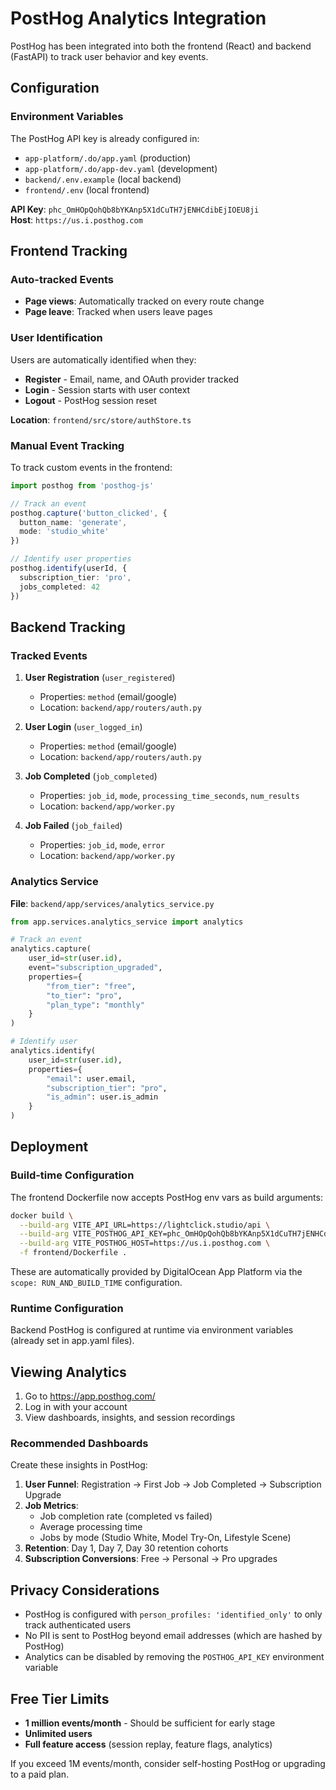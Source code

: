# PostHog Analytics Integration

PostHog has been integrated into both the frontend (React) and backend (FastAPI) to track user behavior and key events.

## Configuration

### Environment Variables

The PostHog API key is already configured in:
- `app-platform/.do/app.yaml` (production)
- `app-platform/.do/app-dev.yaml` (development)
- `backend/.env.example` (local backend)
- `frontend/.env` (local frontend)

**API Key**: `phc_OmHOpQohQb8bYKAnp5X1dCuTH7jENHCdibEjIOEU8ji`  
**Host**: `https://us.i.posthog.com`

## Frontend Tracking

### Auto-tracked Events
- **Page views**: Automatically tracked on every route change
- **Page leave**: Tracked when users leave pages

### User Identification
Users are automatically identified when they:
- **Register** - Email, name, and OAuth provider tracked
- **Login** - Session starts with user context
- **Logout** - PostHog session reset

**Location**: `frontend/src/store/authStore.ts`

### Manual Event Tracking
To track custom events in the frontend:

```typescript
import posthog from 'posthog-js'

// Track an event
posthog.capture('button_clicked', {
  button_name: 'generate',
  mode: 'studio_white'
})

// Identify user properties
posthog.identify(userId, {
  subscription_tier: 'pro',
  jobs_completed: 42
})
```

## Backend Tracking

### Tracked Events

1. **User Registration** (`user_registered`)
   - Properties: `method` (email/google)
   - Location: `backend/app/routers/auth.py`

2. **User Login** (`user_logged_in`)
   - Properties: `method` (email/google)
   - Location: `backend/app/routers/auth.py`

3. **Job Completed** (`job_completed`)
   - Properties: `job_id`, `mode`, `processing_time_seconds`, `num_results`
   - Location: `backend/app/worker.py`

4. **Job Failed** (`job_failed`)
   - Properties: `job_id`, `mode`, `error`
   - Location: `backend/app/worker.py`

### Analytics Service

**File**: `backend/app/services/analytics_service.py`

```python
from app.services.analytics_service import analytics

# Track an event
analytics.capture(
    user_id=str(user.id),
    event="subscription_upgraded",
    properties={
        "from_tier": "free",
        "to_tier": "pro",
        "plan_type": "monthly"
    }
)

# Identify user
analytics.identify(
    user_id=str(user.id),
    properties={
        "email": user.email,
        "subscription_tier": "pro",
        "is_admin": user.is_admin
    }
)
```

## Deployment

### Build-time Configuration

The frontend Dockerfile now accepts PostHog env vars as build arguments:

```bash
docker build \
  --build-arg VITE_API_URL=https://lightclick.studio/api \
  --build-arg VITE_POSTHOG_API_KEY=phc_OmHOpQohQb8bYKAnp5X1dCuTH7jENHCdibEjIOEU8ji \
  --build-arg VITE_POSTHOG_HOST=https://us.i.posthog.com \
  -f frontend/Dockerfile .
```

These are automatically provided by DigitalOcean App Platform via the `scope: RUN_AND_BUILD_TIME` configuration.

### Runtime Configuration

Backend PostHog is configured at runtime via environment variables (already set in app.yaml files).

## Viewing Analytics

1. Go to https://app.posthog.com/
2. Log in with your account
3. View dashboards, insights, and session recordings

### Recommended Dashboards

Create these insights in PostHog:

1. **User Funnel**: Registration → First Job → Job Completed → Subscription Upgrade
2. **Job Metrics**: 
   - Job completion rate (completed vs failed)
   - Average processing time
   - Jobs by mode (Studio White, Model Try-On, Lifestyle Scene)
3. **Retention**: Day 1, Day 7, Day 30 retention cohorts
4. **Subscription Conversions**: Free → Personal → Pro upgrades

## Privacy Considerations

- PostHog is configured with `person_profiles: 'identified_only'` to only track authenticated users
- No PII is sent to PostHog beyond email addresses (which are hashed by PostHog)
- Analytics can be disabled by removing the `POSTHOG_API_KEY` environment variable

## Free Tier Limits

- **1 million events/month** - Should be sufficient for early stage
- **Unlimited users**
- **Full feature access** (session replay, feature flags, analytics)

If you exceed 1M events/month, consider self-hosting PostHog or upgrading to a paid plan.
